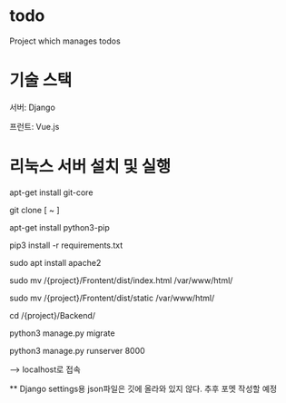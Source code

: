 # todo
Project which manages todos

# 기술 스택
서버: Django

프런트: Vue.js

# 리눅스 서버 설치 및 실행
apt-get install git-core

git clone [ ~ ]

apt-get install python3-pip

pip3 install -r requirements.txt

sudo apt install apache2

sudo mv /{project}/Frontent/dist/index.html /var/www/html/

sudo mv /{project}/Frontent/dist/static /var/www/html/

cd /{project}/Backend/

python3 manage.py migrate

python3 manage.py runserver 8000


--> localhost로 접속

** Django settings용 json파일은 깃에 올라와 있지 않다. 추후 포멧 작성할 예정
